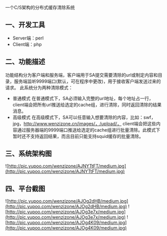 一个C/S架构的分布式缓存清除系统

## 一、开发工具 ##
  * Server端：perl
  * Client端：php
## 二、功能描述 ##
功能结构分为客户端和服务端，客户端用于SA提交需要清除的url或制定内容和目录，服务端监听9999端口(默认，可在程序中更改)，用于接收客户端发送过来的请求。
此系统分为两种清除模式：
  * 普通模式
在普通模式下，SA必须输入完整的url地址，每个地址占一行，client端会把所有url推送给选定的cache组，进行清除，同时返回清除的结果消息。
  * 高级模式
在高级模式下，SA可以任意输入想要清除的内容，比如：swf，jpg，http://www.wenzizone.cn/images/，/upload/，
client端会把这些内容通过服务器端的9999端口推送给选定的cache组进行批量清除。此模式下暂时还不支持返回结果，而且目前只能支持squid缓存的批量清除。
## 三、系统架构图 ##
![http://pic.yupoo.com/wenzizone/AJNYTtFT/medium.jpg](http://pic.yupoo.com/wenzizone/AJNYTtFT/medium.jpg)
## 四、平台截图 ##
![http://pic.yupoo.com/wenzizone/AJOg2dHB/medium.jpg](http://pic.yupoo.com/wenzizone/AJOg2dHB/medium.jpg)
![http://pic.yupoo.com/wenzizone/AJOg3e7x/medium.jpg](http://pic.yupoo.com/wenzizone/AJOg3e7x/medium.jpg)
![http://pic.yupoo.com/wenzizone/AJOg4K09/medium.jpg](http://pic.yupoo.com/wenzizone/AJOg4K09/medium.jpg)